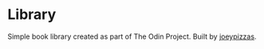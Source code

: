 # Library
Simple book library created as part of The Odin Project. Built by [joeypizzas](https://github.com/joeypizzas).